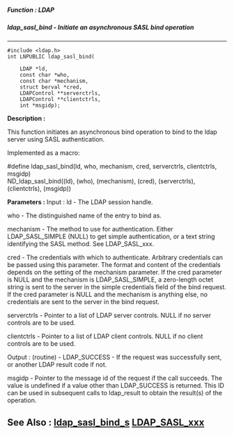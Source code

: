 ##### Function : LDAP
##### ldap_sasl_bind - Initiate an asynchronous SASL bind operation
---
```
#include <ldap.h>
int LNPUBLIC ldap_sasl_bind(

	LDAP *ld,
	const char *who,
	const char *mechanism,
	struct berval *cred,
	LDAPControl **serverctrls,
	LDAPControl **clientctrls,
	int *msgidp);
```
**Description :**

This function initiates an asynchronous bind operation to bind to the ldap 
server using SASL authentication.

Implemented as a macro:

#define ldap_sasl_bind(ld, who, mechanism, cred, serverctrls, clientctrls, 
msgidp) \
        ND_ldap_sasl_bind((ld), (who), (mechanism), (cred), (serverctrls), 
(clientctrls), (msgidp))

**Parameters :**
Input :
ld  -  The LDAP session handle.

who  -  The distinguished name of the entry to bind as.

mechanism  -  The method to use for authentication.  Either LDAP_SASL_SIMPLE (NULL) to get simple authentication, or a text string identifying the SASL method.  See LDAP_SASL_xxx.

cred  -  The credentials with which to authenticate. Arbitrary credentials can be passed using this parameter. The format and content of the credentials depends on the setting of the mechanism parameter.  If the cred parameter is NULL and the mechanism is LDAP_SASL_SIMPLE, a zero-length octet string is sent to the server in the simple credentials field of the bind request.  If the cred parameter is NULL and the mechanism is anything else, no credentials are sent to the server in the bind request.

serverctrls  -  Pointer to a list of LDAP server controls.  NULL if no server controls are to be used.

clientctrls  -  Pointer to a list of LDAP client controls.  NULL if no client controls are to be used.

Output :
(routine)  -  LDAP_SUCCESS  - If the request was successfully sent, or another LDAP result code if not.


msgidp  -  Pointer to the message id of the request if the call succeeds. The value is undefined if a value other than LDAP_SUCCESS is returned.   This ID can be used in subsequent calls to ldap_result to obtain the result(s) of the operation.


**See Also :**
[ldap_sasl_bind_s](/domino-c-api-docs/reference/Func/ldap_sasl_bind_s)
[LDAP_SASL_xxx](/domino-c-api-docs/reference/Symb/LDAP_SASL_xxx)
---
